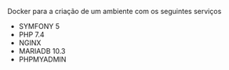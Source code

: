 Docker para a criação de um ambiente com os seguintes serviços
* SYMFONY 5
* PHP 7.4
* NGINX
* MARIADB 10.3
* PHPMYADMIN